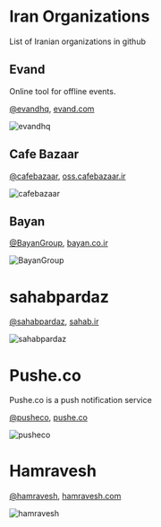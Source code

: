 # Iran Organizations
List of Iranian organizations in github

## Evand
Online tool for offline events.

[@evandhq](https://github.com/evandhq), [evand.com](https://evand.com/)

![evandhq](https://avatars2.githubusercontent.com/u/16867540?s=100)

## Cafe Bazaar

[@cafebazaar](https://github.com/cafebazaar), [oss.cafebazaar.ir](https://oss.cafebazaar.ir/)

![cafebazaar](https://avatars3.githubusercontent.com/u/1029659?s=100)

## Bayan

[@BayanGroup](https://github.com/BayanGroup), [bayan.co.ir](http://bayan.co.ir/)

![BayanGroup](https://avatars1.githubusercontent.com/u/4591950?s=100)

# sahabpardaz

[@sahabpardaz](https://github.com/sahabpardaz), [sahab.ir](https://sahab.ir/)

![sahabpardaz](https://avatars2.githubusercontent.com/u/23171102?s=100)

# Pushe.co
Pushe.co is a push notification service

[@pusheco](https://github.com/pusheco), [pushe.co](https://pushe.co/)

![pusheco](https://avatars3.githubusercontent.com/u/16969400?s=100)

# Hamravesh

[@hamravesh](https://github.com/hamravesh), [hamravesh.com](https://hamravesh.com/)

![hamravesh](https://avatars3.githubusercontent.com/u/24360374?s=100)
